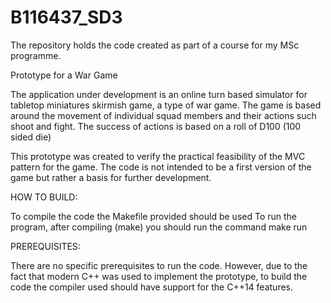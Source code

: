 # B116437_SD3

The repository holds the code created as part of a course for my MSc programme.



Prototype for a War Game

The application under development is an online turn based simulator for tabletop
miniatures skirmish game, a type of war game. The game is based around the movement 
of individual squad members and their actions such shoot and fight. The success of 
actions is based on a roll of D100 (100 sided die)

This prototype was created to verify the practical feasibility of the MVC pattern
for the game. The code is not intended to be a first version of the game but rather a 
basis for further development.


HOW TO BUILD:

To compile the code the Makefile provided should be used
To run the program, after compiling (make) you should run the command make run


PREREQUISITES: 

There are no specific prerequisites to run the code. However, due to the fact that 
modern C++ was used to implement the prototype, to build the code the compiler used 
should have support for the C++14 features.



